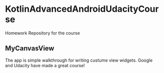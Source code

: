 # KotlinAdvancedAndroidUdacityCourse
Homework Repository for the course
## MyCanvasView
The app is simple walkthrough for writing custume view widgets. Google and Udacity have made a great course!
